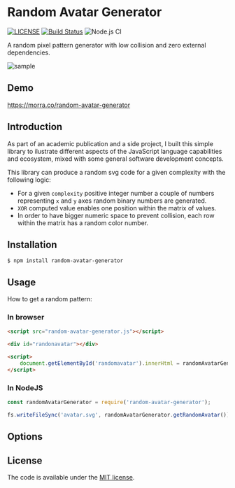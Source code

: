 # Random Avatar Generator

[![LICENSE](https://img.shields.io/badge/license-MIT-lightgrey.svg)](https://github.com/manuelhe/random-avatar-generator/blob/master/LICENSE.txt)
[![Build Status](https://travis-ci.org/manuelhe/random-avatar-generator.svg?branch=master)](https://travis-ci.org/manuelhe/random-avatar-generator)
![Node.js CI](https://github.com/manuelhe/random-avatar-generator/workflows/Node.js%20CI/badge.svg?branch=master)

A random pixel pattern generator with low collision and zero external dependencies.

![sample](https://raw.githubusercontent.com/manuelhe/random-avatar-generator/master/example/example1.svg)

## Demo

https://morra.co/random-avatar-generator

## Introduction

As part of an academic publication and a side project, I built this simple library to ilustrate different aspects of the JavaScript language capabilities and ecosystem, mixed with some general software development concepts.

This library can produce a random svg code for a given complexity with the following logic:

* For a given `complexity` positive integer number a couple of numbers representing `x` and `y` axes random binary numbers are generated.
* `XOR` computed value enables one position within the matrix of values.
* In order to have bigger numeric space to prevent collision, each row  within the matrix has a random color number.

## Installation

```
$ npm install random-avatar-generator
```

## Usage

How to get a random pattern:

### In browser

```html
<script src="random-avatar-generator.js"></script>

<div id="randonavatar"></div>

<script>
    document.getElementById('randomavatar').innerHtml = randomAvatarGenerator.getRandomAvatar(8, 420);
</script>
```

### In NodeJS

```js
const randomAvatarGenerator = require('random-avatar-generator');

fs.writeFileSync('avatar.svg', randomAvatarGenerator.getRandomAvatar());
```

## Options

## License

The code is available under the [MIT license](LICENSE.txt).